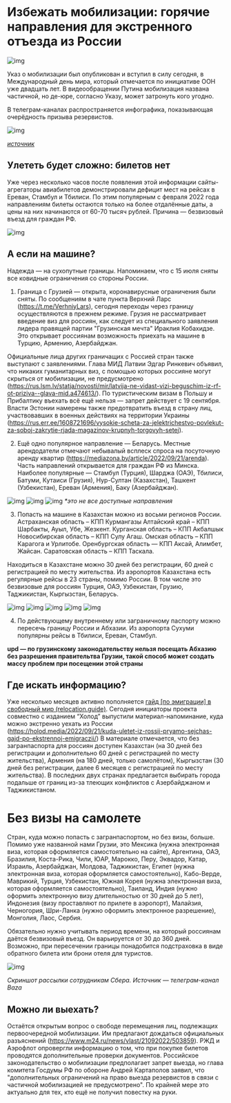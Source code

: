 # Избежать мобилизации: горячие направления для экстренного отъезда из России

![img](p.png)

Указ о мобилизации был опубликован и вступил в силу сегодня, в Международный день мира, который отмечается по инициативе ООН уже двадцать лет. В видеообращении Путина мобилизация названа частичной, но де-юре, согласно Указу, может затронуть кого угодно.

В телеграм-каналах распространяется инфографика, показывающая очерёдность призыва резервистов.

![img](img-0.png)

_[источник](https://t.me/dvachannel)_

## Улететь будет сложно: билетов нет

Уже через несколько часов после появления этой информации сайты-агрегаторы авиабилетов демонстрировали дефицит мест на рейсах в Ереван, Стамбул и Тбилиси. По этим популярным с февраля 2022 года направлениям билеты остаются только на более отдалённые даты, а цены на них начинаются от 60-70 тысяч рублей. Причина — безвизовый въезд для граждан РФ.

![img](img-1.png)

## А если на машине?

Надежда — на сухопутные границы. Напоминаем, что с 15 июля сняты все ковидные ограничения со стороны России.

1. Граница с Грузией — открыта, коронавирусные ограничения были сняты. По сообщениям в чате пункта Верхний Ларс (https://t.me/VerhniyLars), сегодня переходы через границу осуществляются в прежнем режиме. Грузия не рассматривает введение виз для россиян, как следует из специального заявления лидера правящей партии "Грузинская мечта" Ираклия Кобахидзе. 
Это открывает россиянам возможность приехать на машине в Турцию, Армению, Азербайджан.

Официальные лица других граничащих с Россией стран также выступают с заявлениями. Глава МИД Латвии Эдгар Ринкевич объявил, что никаких гуманитарных виз, с помощью которых россияне могут скрыться от мобилизации, не предусмотрено (https://rus.lsm.lv/statja/novosti/mir/latvija-ne-vidast-vizi-beguschim-iz-rf-ot-priziva--glava-mid.a474613/). По туристическим визам в Польшу и Прибалтику въехать всё ещё нельзя — запрет действует с 19 сентября. Власти Эстонии намерены также предотвратить въезд в страну лиц, участвовавших в военных действиях на территории Украины (https://rus.err.ee/1608721696/vysokie-scheta-za-jelektrichestvo-povlekut-za-soboj-zakrytie-rjada-magazinov-krupnyh-torgovyh-setej).

2. Ещё одно популярное направление — Беларусь. Местные арендодатели отмечают небывалый всплеск спроса на посуточную аренду квартир (https://mediazona.by/article/2022/09/21/arenda).  Часть направлений открывается для граждан РФ из Минска. Наиболее популярные — Стамбул (Турция), Шарджа (ОАЭ), Тбилиси, Батуми, Кутаиси (Грузия), Нур-Султан (Казахстан), Ташкент (Узбекистан), Ереван (Армения), Баку (Азербайджан).

![img](img-2.png)
![img](img-3.png)
![img](img-4.png)
_*это не все доступные направления_

3. Попасть на машине  в Казахстан можно из восьми регионов России. 
Астраханская область – КПП Курмангазы
Алтайский край – КПП Шарбакты, Ауыл, Убе, Жезкент.
Курганская область – КПП Акбалшык
Новосибирская область  – КПП Сулу Агаш.
Омская область – КПП Карагога и Урлитобе.
Оренбургская область — КПП Аксай, Алимбет, Жайсан.
Саратовская область  – КПП Таскала.

Находиться в Казахстане можно 30 дней без регистрации, 60 дней с регистрацией по месту жительства. Из аэропортов Казахстана есть регулярные рейсы в 23 страны, помимо России. В том числе это безвизовые для россиян Турция, ОАЭ, Узбекистан, Грузию, Таджикистан, Кыргызстан, Беларусь.

![img](img-5.png)
![img](img-6.png)
![img](img-7.png)
![img](img-8.png)
![img](img-9.png)

4. По действующему внутреннему или заграничному паспорту можно пересечь границу России и Абхазии. Из аэропорта Сухуми популярны рейсы в Тбилиси, Ереван, Стамбул.

**upd — по грузинскому законодательству нельзя посещать Абхазию без разрешения правительтва Грузии, такой способ может создать массу проблем при посещении этой страны**

## Где искать информацию?

Уже несколько месяцев активно пополняется [гайд [по эмиграции] в свободный мир (relocation.guide)](https://relocation.guide). Сегодня инициаторы проекта совместно с изданием “Холод” выпустили материал-напоминание, куда можно экстренно уехать из России (https://holod.media/2022/09/21/kuda-uletet-iz-rossii-pryamo-sejchas-gajd-po-ekstrennoj-emigraczii/) В материале отмечается, что без загранпаспорта для россиян доступен  Казахстан (на 30 дней без регистрации и дополнительно 60 дней с регистрацией по месту жительства), Армения (на 180 дней, только самолётом), Кыргызстан (30 дней без регистрации, далее 6 месяцев с регистрацией по месту жительства). В последних двух странах предлагается выбирать города подальше от границ из-за тлеющих конфликтов с Азербайджаном и Таджикистаном. 

# Без визы на самолете

Стран, куда можно попасть с загранпаспортом, но без визы, больше. Помимо уже названной нами Грузии, это Мексика (нужна электронная виза, которая оформляется самостоятельно на сайте), Аргентина, ОАЭ, Бразилия, Коста-Рика, Чили, ЮАР, Марокко, Перу, Эквадор, Катар, Израиль, Азербайджан, Молдова, Таджикистан, Египет (нужна электронная виза, которая оформляется самостоятельно), Кабо-Верде, Маврикий, Турция, Узбекистан, Южная Корея (нужна электронная виза, которая оформляется самостоятельно), Таиланд, Индия (нужно оформить электронную визу длительностью от 30 дней до 5 лет), Индонезия (визу проставляют по прилете в аэропорт), Малайзия, Черногория, Шри-Ланка (нужно оформить электронное разрешение), Монголия, Лаос, Сербия.

Обязательно нужно учитывать период времени, на который россиянам даётся безвизовый въезд. Он варьируется от 30 до 360 дней. 
Возможно, при пересечении границы понадобится подстраховка в виде обратного билета или брони отеля для туристов. 

![img](img-10.png)

_Скриншот рассылки сотрудникам Сбера. Источник — телеграм-канал Baza_

## Можно ли выехать?

Остаётся открытым вопрос о свободе перемещения лиц, подлежащих первоочередной мобилизации. Им предлагают дождаться официальных разъяснений (https://www.m24.ru/news/vlast/21092022/503859). РЖД и Аэрофлот опровергли информацию о том, что при покупке билетов проводятся дополнительные проверки документов. Российское законодательство о мобилизации предполагает запрет выезда, но глава комитета Госдумы РФ по обороне Андрей Картаполов заявил, что "дополнительных ограничений на право выезда резервистов в связи с частичной мобилизацией не предусмотрено". По крайней мере это актуально для тех, кто ещё не получил повестку на руки.
